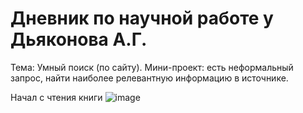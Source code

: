 # Дневник по научной работе у Дьяконова А.Г.

Тема: Умный поиск (по сайту). Мини-проект: есть неформальный запрос, найти наиболее релевантную информацию в источнике.

Начал с чтения книги ![image](https://user-images.githubusercontent.com/72136589/139948459-4e404531-92a7-49dc-bd9b-54ef35f631dd.png)
